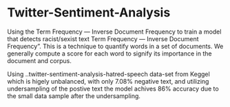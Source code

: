 # Twitter-Sentiment-Analysis


Using the Term Frequency — Inverse Document Frequency to train a model that detects racist/sexist text
Term Frequency — Inverse Document Frequency”. This is a technique to quantify words in a set of documents. We generally compute a score for each word to signify its importance in the document and corpus.


Using ..twitter-sentiment-analysis-hatred-speech data-set from Keggel which is higely unbalanced, with only 7.08% negative text, and utilizing undersampling of the postive text the model achives 86% accuracy due to the small data sample after the undersampling. 
